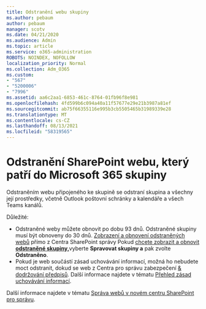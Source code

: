 ```yaml
---
title: Odstranění webu skupiny
ms.author: pebaum
author: pebaum
manager: scotv
ms.date: 04/21/2020
ms.audience: Admin
ms.topic: article
ms.service: o365-administration
ROBOTS: NOINDEX, NOFOLLOW
localization_priority: Normal
ms.collection: Adm_O365
ms.custom:
- "567"
- "5200006"
- "7996"
ms.assetid: aa6c2aa1-6853-461c-8764-01fb96f8e981
ms.openlocfilehash: 4fd599b6c094a40a11f57677e29e21b3987a81ef
ms.sourcegitcommit: ab75f66355116e995b3cb5505465b31989339e28
ms.translationtype: MT
ms.contentlocale: cs-CZ
ms.lasthandoff: 08/13/2021
ms.locfileid: "58319565"
---
```

# <a name="delete-a-sharepoint-site-that-belongs-to-a-microsoft-365-group"></a>Odstranění SharePoint webu, který patří do Microsoft 365 skupiny

Odstraněním webu připojeného ke skupině se odstraní skupina a všechny její prostředky, včetně Outlook poštovní schránky a kalendáře a všech Teams kanálů.
  
Důležité:

- Odstraněné weby můžete obnovit po dobu 93 dnů. Odstraněné skupiny musí být obnoveny do 30 dnů. [Zobrazení a obnovení odstraněných webů](https://admin.microsoft.com/sharepoint?page=recyclebin&modern=true) přímo z Centra SharePoint správy Pokud [chcete zobrazit a obnovit **odstraněné skupiny,**](https://admin.microsoft.com/Adminportal/Home?source=applauncher#/deletedgroups)vyberte **Spravovat skupiny a** pak zvolte **Odstraněno**.
- Pokud je web součástí zásad uchovávání informací, možná ho nebudete moct odstranit, dokud se web z Centra pro správu zabezpečení [& dodržování předpisů](https://protection.office.com/?rfr=AdminCenter#/retention). Další informace najdete v tématu [Přehled zásad uchovávání informací](https://docs.microsoft.com/microsoft-365/compliance/retention-policies).
  
Další informace najdete v tématu [Správa webů v novém centru SharePoint pro správu](https://docs.microsoft.com/sharepoint/manage-sites-in-new-admin-center).
